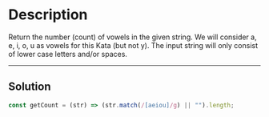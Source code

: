 # Description

Return the number (count) of vowels in the given string.
We will consider a, e, i, o, u as vowels for this Kata (but not y).
The input string will only consist of lower case letters and/or spaces.

---

## Solution

```js
const getCount = (str) => (str.match(/[aeiou]/g) || "").length;
```
